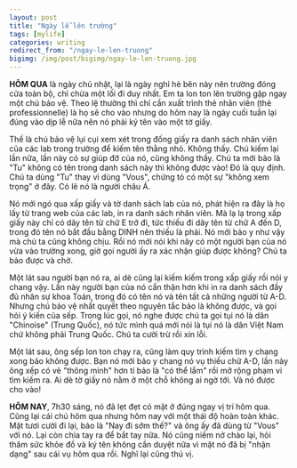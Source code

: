 ```yaml
---
layout: post
title: "Ngày lễ lên trường"
tags: [mylife]
categories: writing
redirect_from: "/ngay-le-len-truong"
bigimg: /img/post/bigimg/ngay-le-len-truong.jpg
---
```


**HÔM QUA** là ngày chủ nhật, lại là ngày nghỉ hè bên này nên trường đóng cửa toàn bộ, chỉ chừa một lối đi duy nhất. Em ta lon ton lên trường gặp ngay một chú bảo vệ. Theo lệ thường thì chỉ cần xuất trình thẻ nhân viên (thẻ professionnelle) là họ sẽ cho vào nhưng do hôm nay là ngày cuối tuần lại đúng vào dịp lễ nữa nên nó phải ký tên vào một tờ giấy.

Thế là chú bảo vệ lụi cụi xem xét trong đống giấy ra danh sách nhân viên của các lab trong trường để kiếm tên thằng nhỏ. Không thấy. Chú kiếm lại lần nữa, lần này có sự giúp đỡ của nó, cũng không thấy. Chú ta mới bảo là "Tu" không có tên trong danh sách này thì không được vào! Đó là quy định. Chú ta dùng "Tu" thay vì dùng "Vous", chứng tỏ có một sự "không xem trọng" ở đây. Có lẽ nó là người châu Á.

Nó mới ngó qua xấp giấy và tờ danh sách lab của nó, phát hiện ra đây là họ lấy từ trang web của các lab, in ra danh sách nhân viên. Mà lạ lạ trong xấp giấy này chỉ có dãy tên từ chữ E trở đi, tức thiếu đi dãy tên từ chữ A đến D, trong đó tên nó bắt đầu bằng DINH nên thiếu là phải. Nó mới bảo y như vậy mà chú ta cũng không chịu. Rồi nó mới nói khi nãy có một người bạn của nó vừa vào trường xong, giờ gọi người ấy ra xác nhận giúp được không? Chú ta bảo được và chờ.

Một lát sau người bạn nó ra, ai dè cũng lại kiếm kiếm trong xấp giấy rồi nói y chang vậy. Lần này người bạn của nó cẩn thận hơn khi in ra danh sách đầy đủ nhân sự khoa Toán, trong đó có tên nó và tên tất cả những người từ A-D. Nhưng chú bảo vệ nhất quyết theo nguyên tắc bảo là không được, và gọi hỏi ý kiến của sếp. Trong lúc gọi, nó nghe được chú ta gọi tụi nó là dân "Chinoise" (Trung Quốc), nó tức mình quá mới nói là tụi nó là dân Việt Nam chứ không phải Trung Quốc. Chú ta cười trừ rồi xin lỗi.

Một lát sau, ông sếp lon ton chạy ra, cũng làm quy trình kiếm tìm y chang xong bảo không được. Bạn nó mới bảo y chang nó vụ thiếu chữ A-D, lần này ông xếp có vẻ "thông minh" hơn tí bảo là "có thể lắm" rồi mở rộng phạm vi tìm kiếm ra. Ai dè tờ giấy nó nằm ở một chỗ không ai ngờ tới. Và nó được cho vào!

**HÔM NAY**, 7h30 sáng, nó đã lẹt đẹt có mặt ở đúng ngay vị trí hôm qua. Cũng lại cái chú hôm qua nhưng hôm nay với một thái độ hoàn toàn khác. Mặt tươi cười đi lại, bảo là "Nay đi sớm thế?" và ông ấy đã dùng từ "Vous" với nó. Lại còn chìa tay ra để bắt tay nữa. Nó cũng niềm nở chào lại, hỏi thăm sức khỏe đồ và ký tên không cần duyệt nữa vì mặt nó đã bị "nhận dạng" sau cái vụ hôm qua rồi. Nghĩ lại cũng thú vị.